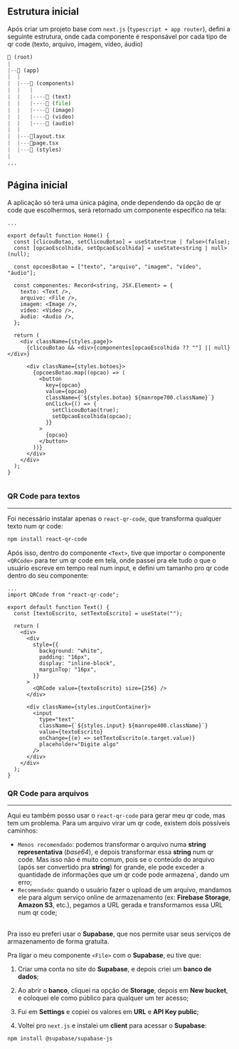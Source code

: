 <!--This is a [Next.js](https://nextjs.org) project bootstrapped with [`create-next-app`](https://nextjs.org/docs/app/api-reference/cli/create-next-app).-->

## Estrutura inicial
Após criar um projeto base com `next.js` (`typescript + app router`), defini a seguinte estrutura, onde cada componente é responsável por cada tipo de qr code (texto, arquivo, imagem, vídeo, áudio)

```python
📂 (root)
|
|--📂 (app)
|  |
|  |---📂 (components)
|  |   |
|  |   |----📂 (text)
|  |   |----📂 (file)
|  |   |----📂 (image)
|  |   |----📂 (video)
|  |   |----📂 (audio)
|  |
|  |---📄layout.tsx
|  |---📄page.tsx
|  |---📂 (styles)
|
...
```

## Página inicial

A aplicação só terá uma única página, onde dependendo da opção de qr code que escolhermos, será retornado um componente específico na tela:
```tsx
...

export default function Home() {
  const [clicouBotao, setClicouBotao] = useState<true | false>(false);
  const [opcaoEscolhida, setOpcaoEscolhida] = useState<string | null>(null);

  const opcoesBotao = ["texto", "arquivo", "imagem", "vídeo", "áudio"];

  const componentes: Record<string, JSX.Element> = {
    texto: <Text />,
    arquivo: <File />,
    imagem: <Image />,
    vídeo: <Video />,
    áudio: <Audio />,
  };

  return (
    <div className={styles.page}>
      {clicouBotao && <div>{componentes[opcaoEscolhida ?? ""] || null}</div>}

      <div className={styles.botoes}>
        {opcoesBotao.map((opcao) => (
          <button
            key={opcao}
            value={opcao}
            className={`${styles.botao} ${manrope700.className}`}
            onClick={() => {
              setClicouBotao(true);
              setOpcaoEscolhida(opcao);
            }}
          >
            {opcao}
          </button>
        ))}
      </div>
    </div>
  );
}
 
```
### QR Code para textos
---
Foi necessário instalar apenas o `react-qr-code`, que transforma qualquer texto num qr code:
```bash
npm install react-qr-code
```

Após isso, dentro do componente `<Text>`, tive que importar o componente `<QRCode>` para ter um qr code em tela, onde passei pra ele tudo o que o usuário escreve em tempo real num input, e defini um tamanho pro qr code dentro do seu componente:
```tsx
...
import QRCode from "react-qr-code";

export default function Text() {
  const [textoEscrito, setTextoEscrito] = useState("");

  return (
    <div>
      <div
        style={{
          background: "white",
          padding: "16px",
          display: "inline-block",
          marginTop: "16px",
        }}
      >
        <QRCode value={textoEscrito} size={256} />
      </div>

      <div className={styles.inputContainer}>
        <input
          type="text"
          className={`${styles.input} ${manrope400.className}`}
          value={textoEscrito}
          onChange={(e) => setTextoEscrito(e.target.value)}
          placeholder="Digite algo"
        />
      </div>
    </div>
  );
}
```

### QR Code para arquivos
---
Aqui eu também posso usar o `react-qr-code` para gerar meu qr code, mas tem um problema. Para um arquivo virar um qr code, existem dois possíveis caminhos: 
- `Menos recomendado`: podemos transformar o arquivo numa <b>string representativa</b> (<i>base64</i>), e depois transformar essa <b>string</b> num qr code. Mas isso não é muito comum, pois se o conteúdo do arquivo (após ser convertido pra <b>string</b>) for grande, ele pode exceder a quantidade de informações que um qr code pode armazena`, dando um erro;
- `Recomendado`: quando o usuário fazer o upload de um arquivo, mandamos ele para algum serviço online de armazenamento (ex: <b>Firebase Storage</b>, <b>Amazon S3</b>, etc.), pegamos a URL gerada e transformamos essa URL num qr code;

<br>
Pra isso eu preferi usar o <b>Supabase</b>, que nos permite usar seus serviços de armazenamento de forma gratuíta.

<br>

Pra ligar o meu componente `<File>` com o <b>Supabase</b>, eu tive que:

1. Criar uma conta no site do <b>Supabase</b>, e depois criei um <b>banco de dados</b>;

2. Ao abrir o <b>banco</b>, cliquei na opção de <b>Storage</b>, depois em <b>New bucket</b>, e coloquei ele como público para qualquer um ter acesso;

3. Fui em <b>Settings</b> e copiei os valores em <b>URL</b> e <b>API Key public</b>;

4. Voltei pro `next.js` e instalei um <b>client</b> para acessar o <b>Supabase</b>:
```bash 
npm install @supabase/supabase-js
```